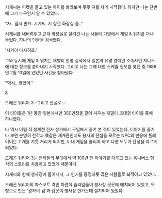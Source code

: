 시게씨는 피켓을 들고 있는 아이를 바라보며 쯧쯧 혀를 차기 시작했다. 하지만 나는 단번에 그가 누구인지 알 수 있었다.

"자.. 잠시 만요. 시게씨. 저 잠깐 화장실 좀.."

시게씨를 내버려두고 근처 화장실로 달려간 나는 서둘러 가방에서 게임 & 워치를 꺼내 들었다. 하나의 인물을 검색했다.

'사카이 마사히로.'

그와 동시에 게임 & 워치는 재빨리 인명 검색에서 일본의 유명 연예인 소속사인 쟈니스에 대한 정보를 쏟아내기 시작했다. 그리고 나는 그에 대한 스케쥴 정보를 찾던 중 1988년 2월 10일에 있었던 사건을 찾아냈다. 

"역시.. 맞았어."

&

드래곤 워리어 3 –그리고 전설로..-

이 타이틀은 1년 동안 일본에서만 380만장을 팔아 치우는 패밀리 초대형 타이틀 중에 하나였다.

나 역시 어릴 적 청계천 전자 상가에서 구입해서 즐겨 본 적이 있었는데, 이야기를 즐기다 보면 분명히 전작과 똑같은 세계관인데도 용사의 전설을 모르는 NPC의 반응에 플레이어는 고개를 갸웃 거리게 되지만, 이내 게임을 클리어 하고 나면 모두가 탄성을 지르게 되었다. 

드래곤 워리어 3는 전작들의 무대에서 약 100년 전 이야기를 다루고 있는 옴니버스 형식의 스토리를 차용하고 있었기 때문이다. 

시게씨와 함께 행사장에 들어서자, 그 인기를 증명하듯 많은 사람들로 북적이고 있었다.

드래곤 워리어의 마스코트 격인 파란색 슬라임들이 행사장 곳곳에 배치되어 있었고, 모형으로 만든 '왕자의 검'과 갑옷이 행사장 한가운데 설치되어 있었다.